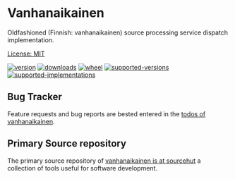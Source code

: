 # Vanhanaikainen

Oldfashioned (Finnish: vanhanaikainen) source processing service dispatch implementation.

[License: MIT](https://git.sr.ht/~sthagen/vanhanaikainen/tree/default/item/LICENSE)

[![version](https://img.shields.io/pypi/v/vanhanaikainen.svg?style=flat)](https://pypi.python.org/pypi/vanhanaikainen/)
[![downloads](https://img.shields.io/pypi/dm/vanhanaikainen.svg?style=flat)](https://pypi.python.org/pypi/vanhanaikainen/)
[![wheel](https://img.shields.io/pypi/wheel/vanhanaikainen.svg?style=flat)](https://pypi.python.org/pypi/vanhanaikainen/)
[![supported-versions](https://img.shields.io/pypi/pyversions/vanhanaikainen.svg?style=flat)](https://pypi.python.org/pypi/vanhanaikainen/)
[![supported-implementations](https://img.shields.io/pypi/implementation/vanhanaikainen.svg?style=flat)](https://pypi.python.org/pypi/vanhanaikainen/)

## Bug Tracker

Feature requests and bug reports are bested entered in the [todos of vanhanaikainen](https://todo.sr.ht/~sthagen/vanhanaikainen).

## Primary Source repository

The primary source repository of [vanhanaikainen is at sourcehut](https://git.sr.ht/~sthagen/vanhanaikainen)
a collection of tools useful for software development.


